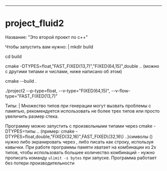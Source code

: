 ---
# project_fluid2
Название: "Это второй проект по с++"

Чтобы запустить вам нужно: |
mkdir build

cd build

cmake -DTYPES=float,"FAST_FIXED(13,7)","FIXED(64,15)",double .. (можно с другими типами и числами, ниже написано об этом)

cmake --build .

./project2 --p-type=float, --v-type="FIXED(64,15)", --v-flow-type="FAST_FIXED(13,7)"

Типы: |
Множество типов при генерации могут вызвать проблемы с памятью, рекомендуется использовать не более трех типов или просто увеличить размер стека.

Программу можно запустить с произвольными типами через cmake -DTYPES=типы .. (пример: cmake -DTYPES=float,double,"FIXED(32,16)",FAST_FIXED\\(32,16\\) ..)символы () нужно либо экранировать через \, либо писать как строку, используя кавычки.
При работе программы памяти хватает на комбинации из 2х типов, чтобы использовать большее количество комбинаций - нужно прописать команду `ulimit -s bytes` при запуске. 
Программа работает без потери производительности
